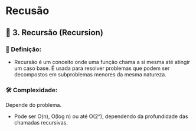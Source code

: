 # Recusão

## 📌 3. Recursão (Recursion)

### 📖 Definição:

- Recursão é um conceito onde uma função chama a si mesma até atingir um caso base. É usada para resolver problemas que podem ser decompostos em subproblemas menores da mesma natureza.

### 🛠️ Complexidade:

Depende do problema.

- Pode ser O(n), O(log n) ou até O(2ⁿ), dependendo da profundidade das chamadas recursivas.